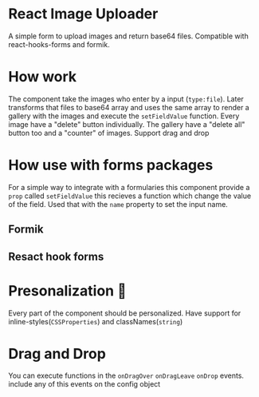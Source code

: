# React Image Uploader

A simple form to upload images and return base64 files.
Compatible with react-hooks-forms and formik.

# How work

The component take the images who enter by a input (`type:file`). Later transforms that files to base64 array and uses the same array to render a gallery with the images and execute the `setFieldValue` function.
Every image have a "delete" button individually. The gallery have a "delete all" button too and a "counter" of images.
Support drag and drop

# How use with forms packages

For a simple way to integrate with a formularies this component provide a `prop` called `setFieldValue` this recieves a function which change the value of the field. Used that with the `name` property to set the input name.

## Formik

## Resact hook forms

# Presonalization 🎨

Every part of the component should be personalized. Have support for inline-styles(`CSSProperties`) and classNames(`string`)

# Drag and Drop

You can execute functions in the `onDragOver` `onDragLeave` `onDrop` events.
include any of this events on the config object
